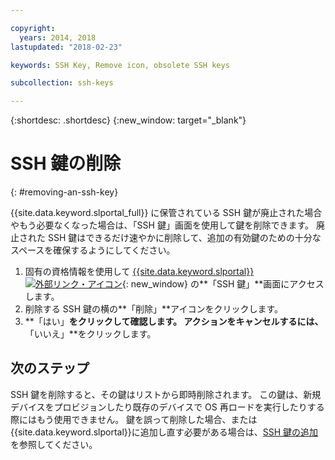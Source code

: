 ```yaml
---

copyright:
  years: 2014, 2018
lastupdated: "2018-02-23"

keywords: SSH Key, Remove icon, obsolete SSH keys

subcollection: ssh-keys

---
```


{:shortdesc: .shortdesc}
{:new_window: target="_blank"}

# SSH 鍵の削除
{: #removing-an-ssh-key}

{{site.data.keyword.slportal_full}} に保管されている SSH 鍵が廃止された場合やもう必要なくなった場合は、「SSH 鍵」画面を使用して鍵を削除できます。 廃止された SSH 鍵はできるだけ速やかに削除して、追加の有効鍵のための十分なスペースを確保するようにしてください。

1. 固有の資格情報を使用して [{{site.data.keyword.slportal}} ![外部リンク・アイコン](../../icons/launch-glyph.svg "外部リンク・アイコン")](https://control.softlayer.com/){: new_window} の**「SSH 鍵」**画面にアクセスします。
2. 削除する SSH 鍵の横の**「削除」**アイコンをクリックします。
3. **「はい」**をクリックして確認します。 アクションをキャンセルするには、**「いいえ」**をクリックします。

## 次のステップ

SSH 鍵を削除すると、その鍵はリストから即時削除されます。 この鍵は、新規デバイスをプロビジョンしたり既存のデバイスで OS 再ロードを実行したりする際にはもう使用できません。 鍵を誤って削除した場合、または {{site.data.keyword.slportal}}に追加し直す必要がある場合は、[SSH 鍵の追加](/docs/infrastructure/ssh-keys?topic=ssh-keys-adding-an-ssh-key)を参照してください。
